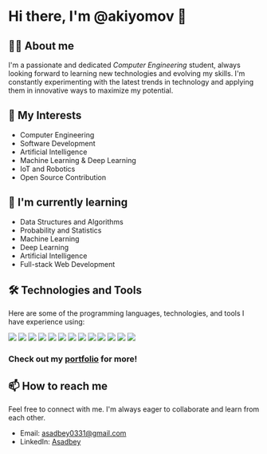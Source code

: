 # Hi there, I'm @akiyomov 👋

## :man_technologist: About me
I'm a passionate and dedicated *Computer Engineering* student, always looking forward to learning new technologies and evolving my skills. I'm constantly experimenting with the latest trends in technology and applying them in innovative ways to maximize my potential.

## 👀 My Interests
- Computer Engineering
- Software Development
- Artificial Intelligence
- Machine Learning & Deep Learning
- IoT and Robotics
- Open Source Contribution

## 🌱 I'm currently learning
- Data Structures and Algorithms
- Probability and Statistics
- Machine Learning
- Deep Learning
- Artificial Intelligence
- Full-stack Web Development

## :hammer_and_wrench: Technologies and Tools
Here are some of the programming languages, technologies, and tools I have experience using:

![](https://img.shields.io/badge/Code-Python-informational?style=flat&logo=python&logoColor=white&color=5586e9)
![](https://img.shields.io/badge/Code-Java-informational?style=flat&logo=java&logoColor=white&color=5586e9)
![](https://img.shields.io/badge/Framework-TensorFlow-informational?style=flat&logo=tensorflow&logoColor=white&color=5586e9)
![](https://img.shields.io/badge/Framework-Keras-informational?style=flat&logo=keras&logoColor=white&color=5586e9)
![](https://img.shields.io/badge/Framework-PyTorch-informational?style=flat&logo=pytorch&logoColor=white&color=5586e9)
![](https://img.shields.io/badge/Framework-Django-informational?style=flat&logo=django&logoColor=white&color=5586e9)
![](https://img.shields.io/badge/Framework-Flask-informational?style=flat&logo=flask&logoColor=white&color=5586e9)
![](https://img.shields.io/badge/Tools-DigitalOcean-informational?style=flat&logo=digitalocean&logoColor=white&color=5586e9)
![](https://img.shields.io/badge/Tools-AWS-informational?style=flat&logo=amazonaws&logoColor=white&color=5586e9)
![](https://img.shields.io/badge/Tools-PostgreSQL-informational?style=flat&logo=postgresql&logoColor=white&color=5586e9)
![](https://img.shields.io/badge/Tools-Git-informational?style=flat&logo=git&logoColor=white&color=5586e9)
![](https://img.shields.io/badge/Tools-GitHub-informational?style=flat&logo=github&logoColor=white&color=5586e9)
![](https://img.shields.io/badge/Tools-Jupyter-informational?style=flat&logo=jupyter&logoColor=white&color=5586e9)

### Check out my [portfolio](https://akiyomov.github.io/) for more!

## 📫 How to reach me
Feel free to connect with me. I'm always eager to collaborate and learn from each other. 

- Email: asadbey0331@gmail.com
- LinkedIn: [Asadbey](https://www.linkedin.com/in/asadbey/)

<!---
akiyomov/akiyomov is a ✨ special ✨ repository because its `README.md` (this file) appears on your GitHub profile.
You can click the Preview link to take a look at your changes.
--->

